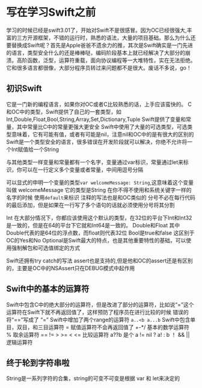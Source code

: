 # 写在学习Swift之前
学习的时候已经是swift3.01了，开始对Swift不是很感冒。因为OC已经很强大,丰富的三方开源框架，不错的运行时，熟悉的语法，大量的项目基础。那么为什么还要替换成Swift呢？首先是Apple爸爸不遗余力的推，其次是Swift确实是一门先进的语言，类型安全什么的还是棒棒哒，编码阶段基本上就已经解决了大部分的崩溃。高阶函数，泛型，运算符重载，面向协议编程等一大堆特性，实在无法拒绝。它和很多语言都很像，大部分程序员转过来问题都不是很大。废话不多说，go！

## 初识Swift
它是一门新的编程语言，如果你对OC或者C比较熟悉的话，上手应该蛮快的。
C和OC中的类型，Swift提供了自己的一套类型，如Int,Double,Float,Bool,String,Array,Set,Dictionary,Tuple
Swift提供了变量和常量，其中常量比C中的常量更强大更安全
Swift中使用了大量的可选类型，可选类型意味着，它有可能有值，或者有可能是nil，注意nil和OC中的是有很大的区别的
Swift是一个类型安全的语言，很多错误在开发阶段就可以解决，你绝不允许将一个Int赋值给一个String

与其他类型一样变量和常量都有一个名字，变量通过var标识，常量通过let来标识，你可以在一行定义多个变量或者常量，中间用逗号分隔

可以显式的申明一个变量的类型``` var welcomeMessage: String ```,这意味着这个变量叫做 welcomeMessage 它的类型是String
在你不得不使用和系统关键字一样的名字的时候 使用`default`来标识
注释的写法也是和OC类似的
分号不必在每行代码的最后添加，但是如果在一行写了多个语句的话就必须使用分号将其分割

Int 在大部分情况下，你都应该使用这个默认的类型，在32位的平台下Int和Int32是一致的，但是在64的平台下它就和Int64是一致的。
Double和Float 其中Double代表的是64位的浮点数，而float则代表32位
Bool是true和false 这区别于 OC的Yes和No
Optional是Swift最大的特点，也是其他重要特性的基础，可以使用强制解包和可选值绑定的方式

Swift还拥有try catch的写法
assert也是支持的,但是他和OC的assert还是有区别的，主要是OC中的NSAssert只在DEBUG模式中起作用

## Swift中的基本的运算符
Swift中包含C中的绝大部分的运算符，但是改进了部分的运算符，比如说“=”这个运算符在Swift下就不再返回值了，这样预防了程序员在进行比较的时候 错误的将“==”写成了 “=”
Swift中增加了两个range的运算符 ```a..<b a...b```
Swift中包含单目，双目，和三目运算符
= 赋值运算符不会再返回值了
+-*/ 基本的数学运算符
% 取余运算符
== != > >= < <= 比较运算符
a??b 是个 a != nil ? a! : b
！ && || 逻辑运算符

## 终于轮到字符串啦
String是一系列字符的合集，string的可变不可变是根据 var 和 let来决定的